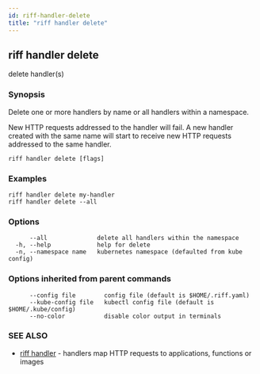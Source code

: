 ```yaml
---
id: riff-handler-delete
title: "riff handler delete"
---
```

## riff handler delete

delete handler(s)

### Synopsis

Delete one or more handlers by name or all handlers within a namespace.

New HTTP requests addressed to the handler will fail. A new handler created with
the same name will start to receive new HTTP requests addressed to the same
handler.

```
riff handler delete [flags]
```

### Examples

```
riff handler delete my-handler
riff handler delete --all 
```

### Options

```
      --all              delete all handlers within the namespace
  -h, --help             help for delete
  -n, --namespace name   kubernetes namespace (defaulted from kube config)
```

### Options inherited from parent commands

```
      --config file        config file (default is $HOME/.riff.yaml)
      --kube-config file   kubectl config file (default is $HOME/.kube/config)
      --no-color           disable color output in terminals
```

### SEE ALSO

* [riff handler](riff_handler.md)	 - handlers map HTTP requests to applications, functions or images

